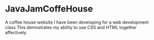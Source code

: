 # JavaJamCoffeHouse
A coffee house website I have been developing for a web development class
This demostrates my ability to use CSS and HTML together affectively. 
